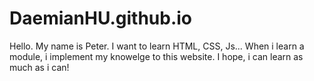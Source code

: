 # DaemianHU.github.io
Hello. My name is Peter. I want to learn HTML, CSS, Js...
When i learn a module, i implement my knowelge to this website. I hope, i can learn as much as i can!
